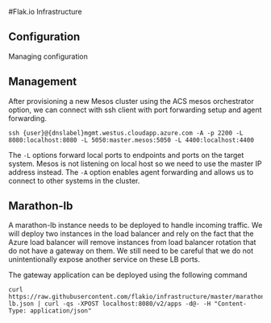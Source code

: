 #Flak.io Infrastructure

## Configuration
Managing configuration

## Management
After provisioning a new Mesos cluster using the ACS mesos orchestrator option, we can connect with ssh client with port forwarding setup and agent forwarding.

`ssh {user}@{dnslabel}mgmt.westus.cloudapp.azure.com -A -p 2200 -L 8080:localhost:8080 -L 5050:master.mesos:5050 -L 4400:localhost:4400`

The `-L` options forward local ports to endpoints and ports on the target system. Mesos is not listening on local host so we need to use the master IP address instead.  The `-A` option enables agent forwarding and allows us to connect to other systems in the cluster.

## Marathon-lb
A marathon-lb instance needs to be deployed to handle incoming traffic.  We will deploy two instances in the load balancer and rely on the fact that the Azure load balancer will remove instances from load balancer rotation that do not have a gateway on them. We still need to be careful that we do not unintentionally expose another service on these LB ports.

The gateway application can be deployed using the following command
```
curl https://raw.githubusercontent.com/flakio/infrastructure/master/marathon-lb.json | curl -qs -XPOST localhost:8080/v2/apps -d@- -H "Content-Type: application/json"
```

